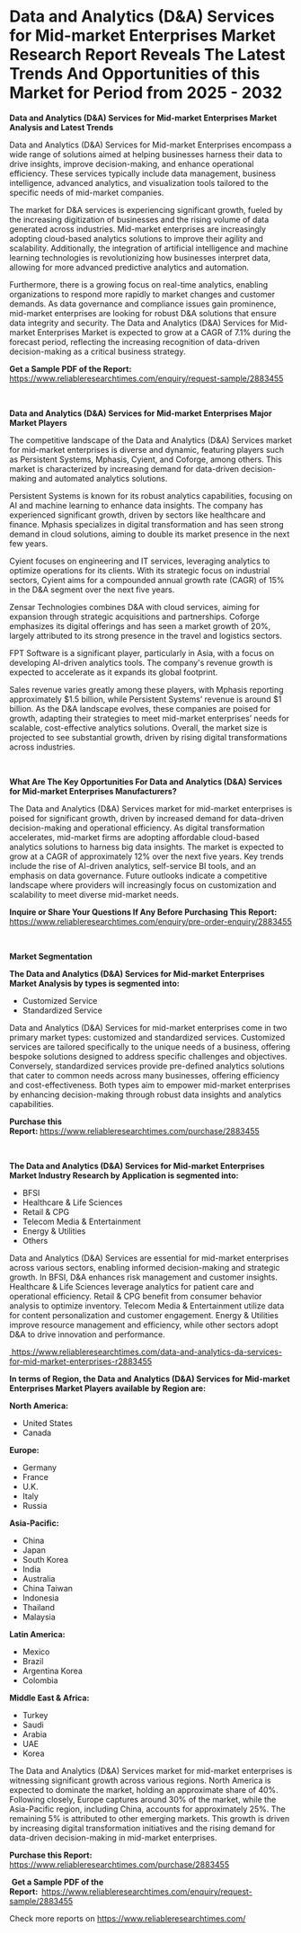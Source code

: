 <p><h1>Data and Analytics (D&A) Services for Mid-market Enterprises Market Research Report Reveals The Latest Trends And Opportunities of this Market for Period from 2025 - 2032</h1></p><p><strong>Data and Analytics (D&A) Services for Mid-market Enterprises Market Analysis and Latest Trends</strong></p>
<p><p>Data and Analytics (D&A) Services for Mid-market Enterprises encompass a wide range of solutions aimed at helping businesses harness their data to drive insights, improve decision-making, and enhance operational efficiency. These services typically include data management, business intelligence, advanced analytics, and visualization tools tailored to the specific needs of mid-market companies.</p><p>The market for D&A services is experiencing significant growth, fueled by the increasing digitization of businesses and the rising volume of data generated across industries. Mid-market enterprises are increasingly adopting cloud-based analytics solutions to improve their agility and scalability. Additionally, the integration of artificial intelligence and machine learning technologies is revolutionizing how businesses interpret data, allowing for more advanced predictive analytics and automation.</p><p>Furthermore, there is a growing focus on real-time analytics, enabling organizations to respond more rapidly to market changes and customer demands. As data governance and compliance issues gain prominence, mid-market enterprises are looking for robust D&A solutions that ensure data integrity and security. The Data and Analytics (D&A) Services for Mid-market Enterprises Market is expected to grow at a CAGR of 7.1% during the forecast period, reflecting the increasing recognition of data-driven decision-making as a critical business strategy.</p></p>
<p><strong>Get a Sample PDF of the Report:&nbsp;</strong> <a href="https://www.reliableresearchtimes.com/enquiry/request-sample/2883455?utm_campaign=2464&utm_medium=2&utm_source=Github&utm_content=ia&utm_term=13032025&utm_id=data-and-analytics-da-services-for-mid-market-enterprises">https://www.reliableresearchtimes.com/enquiry/request-sample/2883455</a></p>
<p>&nbsp;</p>
<p><strong>Data and Analytics (D&A) Services for Mid-market Enterprises Major Market Players</strong></p>
<p><p>The competitive landscape of the Data and Analytics (D&A) Services market for mid-market enterprises is diverse and dynamic, featuring players such as Persistent Systems, Mphasis, Cyient, and Coforge, among others. This market is characterized by increasing demand for data-driven decision-making and automated analytics solutions.</p><p>Persistent Systems is known for its robust analytics capabilities, focusing on AI and machine learning to enhance data insights. The company has experienced significant growth, driven by sectors like healthcare and finance. Mphasis specializes in digital transformation and has seen strong demand in cloud solutions, aiming to double its market presence in the next few years.</p><p>Cyient focuses on engineering and IT services, leveraging analytics to optimize operations for its clients. With its strategic focus on industrial sectors, Cyient aims for a compounded annual growth rate (CAGR) of 15% in the D&A segment over the next five years.</p><p>Zensar Technologies combines D&A with cloud services, aiming for expansion through strategic acquisitions and partnerships. Coforge emphasizes its digital offerings and has seen a market growth of 20%, largely attributed to its strong presence in the travel and logistics sectors.</p><p>FPT Software is a significant player, particularly in Asia, with a focus on developing AI-driven analytics tools. The company's revenue growth is expected to accelerate as it expands its global footprint.</p><p>Sales revenue varies greatly among these players, with Mphasis reporting approximately $1.5 billion, while Persistent Systems’ revenue is around $1 billion. As the D&A landscape evolves, these companies are poised for growth, adapting their strategies to meet mid-market enterprises’ needs for scalable, cost-effective analytics solutions. Overall, the market size is projected to see substantial growth, driven by rising digital transformations across industries.</p></p>
<p>&nbsp;</p>
<p><strong>What Are The Key Opportunities For Data and Analytics (D&A) Services for Mid-market Enterprises Manufacturers?</strong></p>
<p><p>The Data and Analytics (D&A) Services market for mid-market enterprises is poised for significant growth, driven by increased demand for data-driven decision-making and operational efficiency. As digital transformation accelerates, mid-market firms are adopting affordable cloud-based analytics solutions to harness big data insights. The market is expected to grow at a CAGR of approximately 12% over the next five years. Key trends include the rise of AI-driven analytics, self-service BI tools, and an emphasis on data governance. Future outlooks indicate a competitive landscape where providers will increasingly focus on customization and scalability to meet diverse mid-market needs.</p></p>
<p><strong>Inquire or Share Your Questions If Any Before Purchasing This Report:</strong> <a href="https://www.reliableresearchtimes.com/enquiry/pre-order-enquiry/2883455?utm_campaign=2464&utm_medium=2&utm_source=Github&utm_content=ia&utm_term=13032025&utm_id=data-and-analytics-da-services-for-mid-market-enterprises">https://www.reliableresearchtimes.com/enquiry/pre-order-enquiry/2883455</a></p>
<p>&nbsp;</p>
<p><strong>Market Segmentation</strong></p>
<p><strong>The Data and Analytics (D&A) Services for Mid-market Enterprises Market Analysis by types is segmented into:</strong></p>
<p><ul><li>Customized Service</li><li>Standardized Service</li></ul></p>
<p><p>Data and Analytics (D&A) Services for mid-market enterprises come in two primary market types: customized and standardized services. Customized services are tailored specifically to the unique needs of a business, offering bespoke solutions designed to address specific challenges and objectives. Conversely, standardized services provide pre-defined analytics solutions that cater to common needs across many businesses, offering efficiency and cost-effectiveness. Both types aim to empower mid-market enterprises by enhancing decision-making through robust data insights and analytics capabilities.</p></p>
<p><strong>Purchase this Report:&nbsp;</strong><a href="https://www.reliableresearchtimes.com/purchase/2883455?utm_campaign=2464&utm_medium=2&utm_source=Github&utm_content=ia&utm_term=13032025&utm_id=data-and-analytics-da-services-for-mid-market-enterprises">https://www.reliableresearchtimes.com/purchase/2883455</a></p>
<p>&nbsp;</p>
<p><strong>The Data and Analytics (D&A) Services for Mid-market Enterprises Market Industry Research by Application is segmented into:</strong></p>
<p><ul><li>BFSI</li><li>Healthcare & Life Sciences</li><li>Retail & CPG</li><li>Telecom Media & Entertainment</li><li>Energy & Utilities</li><li>Others</li></ul></p>
<p><p>Data and Analytics (D&A) Services are essential for mid-market enterprises across various sectors, enabling informed decision-making and strategic growth. In BFSI, D&A enhances risk management and customer insights. Healthcare & Life Sciences leverage analytics for patient care and operational efficiency. Retail & CPG benefit from consumer behavior analysis to optimize inventory. Telecom Media & Entertainment utilize data for content personalization and customer engagement. Energy & Utilities improve resource management and efficiency, while other sectors adopt D&A to drive innovation and performance.</p></p>
<p><a href="https://www.reliableresearchtimes.com/data-and-analytics-da-services-for-mid-market-enterprises-r2883455?utm_campaign=2464&utm_medium=2&utm_source=Github&utm_content=ia&utm_term=13032025&utm_id=data-and-analytics-da-services-for-mid-market-enterprises">&nbsp;https://www.reliableresearchtimes.com/data-and-analytics-da-services-for-mid-market-enterprises-r2883455</a></p>
<p><strong>In terms of Region, the Data and Analytics (D&A) Services for Mid-market Enterprises Market Players available by Region are:</strong></p>
<p>
    <p> <strong> North America: </strong>
        <ul>
            <li>United States</li>
            <li>Canada</li>
        </ul>
        </p> 
    <p> <strong> Europe: </strong>
        <ul>
            <li>Germany</li>
            <li>France</li>
            <li>U.K.</li>
            <li>Italy</li>
            <li>Russia</li>
        </ul>
        </p> 
    <p> <strong> Asia-Pacific: </strong>
        <ul>
            <li>China</li>
            <li>Japan</li>
            <li>South Korea</li>
            <li>India</li>
            <li>Australia</li>
            <li>China Taiwan</li>
            <li>Indonesia</li>
            <li>Thailand</li>
            <li>Malaysia</li>
        </ul>
        </p> 
    <p> <strong> Latin America: </strong>
        <ul>
            <li>Mexico</li>
            <li>Brazil</li>
            <li>Argentina Korea</li>
            <li>Colombia</li>
        </ul>
        </p> 
    <p> <strong> Middle East & Africa: </strong>
        <ul>
            <li>Turkey</li>
            <li>Saudi</li>
            <li>Arabia</li>
            <li>UAE</li>
            <li>Korea</li>
        </ul>
    </p>
    </p>
<p><p>The Data and Analytics (D&A) Services market for mid-market enterprises is witnessing significant growth across various regions. North America is expected to dominate the market, holding an approximate share of 40%. Following closely, Europe captures around 30% of the market, while the Asia-Pacific region, including China, accounts for approximately 25%. The remaining 5% is attributed to other emerging markets. This growth is driven by increasing digital transformation initiatives and the rising demand for data-driven decision-making in mid-market enterprises.</p></p>
<p><strong>Purchase this Report: </strong><a href="https://www.reliableresearchtimes.com/purchase/2883455?utm_campaign=2464&utm_medium=2&utm_source=Github&utm_content=ia&utm_term=13032025&utm_id=data-and-analytics-da-services-for-mid-market-enterprises">https://www.reliableresearchtimes.com/purchase/2883455</a></p>
<p>&nbsp;<strong>Get a Sample PDF of the Report:&nbsp;&nbsp;</strong><a href="https://www.reliableresearchtimes.com/enquiry/request-sample/2883455?utm_campaign=2464&utm_medium=2&utm_source=Github&utm_content=ia&utm_term=13032025&utm_id=data-and-analytics-da-services-for-mid-market-enterprises">https://www.reliableresearchtimes.com/enquiry/request-sample/2883455</a></p>
<p><strong></strong></p>
<p>Check more reports on <a href="https://www.reliableresearchtimes.com/?utm_campaign=2464&utm_medium=2&utm_source=Github&utm_content=ia&utm_term=13032025&utm_id=data-and-analytics-da-services-for-mid-market-enterprises">https://www.reliableresearchtimes.com/</a></p>